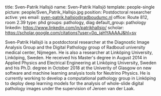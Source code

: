 title: Sven-Patrik Hallsjö
name: Sven-Patrik Hallsjö
template: people-single
picture: people/Sven_Patrik_Hallsjo.jpg
position: Postdoctoral researcher
active: yes
email: sven-patrik.hallsjo@radboudumc.nl
office: Route 812, room 2.39 
type: phd 
groups: pathology, diag
default_group: pathology
linkedin: https://www.linkedin.com/in/patrikhallsjo/
scholar: https://scholar.google.com/citations?user=0q_jaHYAAAAJ&hl=sv

Sven-Patrik Hallsjö is a postdoctoral researcher at the Diagnostic Image Analysis Group and the Digital Pathology group of Radboud university medical center, Nijmegen. He is also a researcher at Linköping University, Linköping, Sweden. He received his Master's degree in August 2014 in Applied Physics and Electrical Engineering at Linköping University, Sweden and his Ph.D. degree in October 2018 at the Univerity of Glasgow on new software and machine learning analysis tools for Neutrino Physics. He is currently working to develop a computational pathology group in Linköping to deploy deep learning models for the analysis of whole-slide digital pathology images under the supervision of Jeroen van der Laak.
